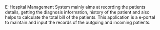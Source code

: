 E-Hospital Management System mainly aims at recording the patients details, getting the diagnosis information, history of the patient and also helps to calculate the total bill of the patients. This application is a e-portal to maintain and input the records of the outgoing and incoming patients.

